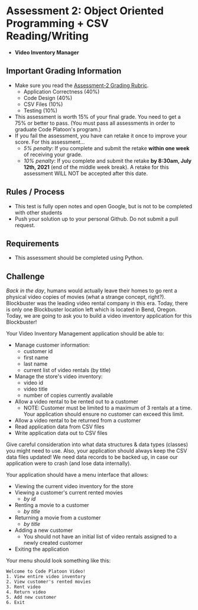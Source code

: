 # Assessment 2: Object Oriented Programming + CSV Reading/Writing
- **Video Inventory Manager**

## Important Grading Information
- Make sure you read the [Assessment-2 Grading Rubric](https://docs.google.com/spreadsheets/d/1AlAQukmB3SS7IyW2hu0zY-9RaQnHY3lLeTi2O1fUb30/edit?usp=sharing).
  - Application Correctness (40%)
  - Code Design (40%)
  - CSV Files (10%)
  - Testing (10%)
- This assessment is worth 15% of your final grade. You need to get a 75% or better to pass. (You must pass all assessments in order to graduate Code Platoon's program.)
- If you fail the assessment, you have can retake it once to improve your score. For this assessment... 
  - *5% penalty*: If you complete and submit the retake **within one week** of receiving your grade. 
  - *10% penalty*: If you complete and submit the retake **by 8:30am, July 12th, 2021** (end of the middle week break). A retake for this assessment WILL NOT be accepted after this date.

## Rules / Process
- This test is fully open notes and open Google, but is not to be completed with other students
- Push your solution up to your personal Github. Do not submit a pull request. 

## Requirements
- This assessment should be completed using Python.

## Challenge
*Back in the day*, humans would actually leave their homes to go rent a physical video copies of movies (what a strange concept, right?). Blockbuster was the leading video rental company in this era. Today, there is only one Blockbuster location left which is located in Bend, Oregon. Today, we are going to ask you to build a video inventory application for this Blockbuster!

Your Video Inventory Management application should be able to:
- Manage customer information:
  - customer id
  - first name
  - last name
  - current list of video rentals (by title)
- Manage the store's video inventory:
  - video id
  - video title
  - number of copies currently available
- Allow a video rental to be rented out to a customer
  - NOTE: Customer must be limited to a maximum of 3 rentals at a time. Your application should ensure no customer can exceed this limit.
- Allow a video rental to be returned from a customer
- Read application data from CSV files
- Write application data out to CSV files

Give careful consideration into what  data structures & data types (classes) you might need to use. Also, your application should always keep the CSV data files updated! We need data records to be backed up, in case our application were to crash (and lose data internally).

Your application should have a menu interface that allows:
- Viewing the current video inventory for the store
- Viewing a customer's current rented movies
  - *by id*
- Renting a movie to a customer
  - *by title*
- Returning a movie from a customer
  - *by title*
- Adding a new customer
  - You should not have an initial list of video rentals assigned to a newly created customer
- Exiting the application

Your menu should look something like this: 
```
Welcome to Code Platoon Video!
1. View entire video inventory
2. View customer's rented movies
3. Rent video
4. Return video
5. Add new customer
6. Exit
```
